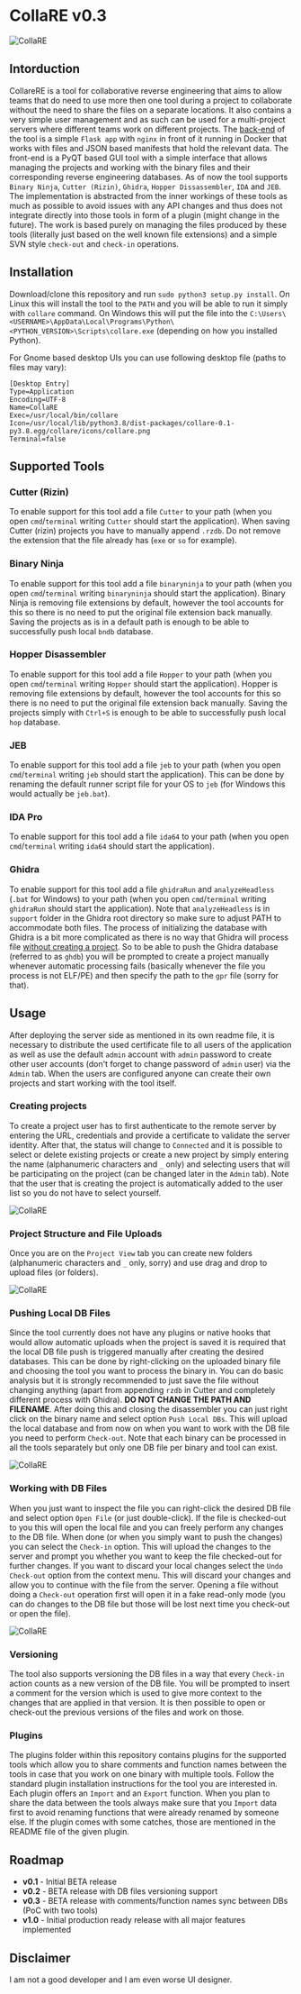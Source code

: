 
# CollaRE v0.3

![CollaRE](./collare/icons/collare-full-white.png)


## Intorduction

CollareRE is a tool for collaborative reverse engineering that aims to allow teams that do need to use more then one tool during a project to collaborate without the need to share the files on a separate locations. It also contains a very simple user management and as such can be used for a multi-project servers where different teams work on different projects.
The [back-end](https://github.com/Martyx00/CollaREServer) of the tool is a simple `Flask app` with `nginx` in front of it running in Docker that works with files and JSON based manifests that hold the relevant data. The front-end is a PyQT based GUI tool with a simple interface that allows managing the projects and working with the binary files and their corresponding reverse engineering databases. As of now the tool supports `Binary Ninja`, `Cutter (Rizin)`, `Ghidra`, `Hopper Dissassembler`, `IDA` and `JEB`. The implementation is abstracted from the inner workings of these tools as much as possible to avoid issues with any API changes and thus does not integrate directly into those tools in form of a plugin (might change in the future). The work is based purely on managing the files produced by these tools (literally just based on the well known file extensions) and a simple SVN style `check-out` and `check-in` operations.

## Installation

Download/clone this repository and run `sudo python3 setup.py install`. On Linux this will install the tool to the `PATH` and you will be able to run it simply with `collare` command. On Windows this will put the file into the `C:\Users\<USERNAME>\AppData\Local\Programs\Python\<PYTHON_VERSION>\Scripts\collare.exe` (depending on how you installed Python).

For Gnome based desktop UIs you can use following desktop file (paths to files may vary):
```
[Desktop Entry]
Type=Application
Encoding=UTF-8
Name=CollaRE
Exec=/usr/local/bin/collare
Icon=/usr/local/lib/python3.8/dist-packages/collare-0.1-py3.8.egg/collare/icons/collare.png
Terminal=false

```

## Supported Tools

### Cutter (Rizin)

To enable support for this tool add a file `Cutter` to your path (when you open `cmd`/`terminal` writing `Cutter` should start the application). 
When saving Cutter (rizin) projects you have to manually append `.rzdb`. Do not remove the extension that the file already has (`exe` or `so` for example).

### Binary Ninja

To enable support for this tool add a file `binaryninja` to your path (when you open `cmd`/`terminal` writing `binaryninja` should start the application).
Binary Ninja is removing file extensions by default, however the tool accounts for this so there is no need to put the original file extension back manually. Saving the projects as is in a default path is enough to be able to successfully push local `bndb` database.

### Hopper Disassembler

To enable support for this tool add a file `Hopper` to your path (when you open `cmd`/`terminal` writing `Hopper` should start the application).
Hopper is removing file extensions by default, however the tool accounts for this so there is no need to put the original file extension back manually. Saving the projects simply with `Ctrl+S` is enough to be able to successfully push local `hop` database.

### JEB

To enable support for this tool add a file `jeb` to your path (when you open `cmd`/`terminal` writing `jeb` should start the application). This can be done by renaming the default runner script file for your OS to `jeb` (for Windows this would actually be `jeb.bat`).

### IDA Pro

To enable support for this tool add a file `ida64` to your path (when you open `cmd`/`terminal` writing `ida64` should start the application).

### Ghidra

To enable support for this tool add a file `ghidraRun` and `analyzeHeadless` (`.bat` for Windows) to your path (when you open `cmd`/`terminal` writing `ghidraRun` should start the application). Note that `analyzeHeadless` is in `support` folder in the Ghidra root directory so make sure to adjust PATH to accommodate both files.
The process of initializing the database with Ghidra is a bit more complicated as there is no way that Ghidra will process file [without creating a project](https://github.com/NationalSecurityAgency/ghidra/issues/629). So to be able to push the Ghidra database (referred to as `ghdb`) you will be prompted to create a project manually whenever automatic processing fails (basically whenever the file you process is not ELF/PE) and then specify the path to the `gpr` file (sorry for that).

## Usage

After deploying the server side as mentioned in its own readme file, it is necessary to distribute the used certificate file to all users of the application as well as use the default `admin` account with `admin` password to create other user accounts (don't forget to change password of `admin` user) via the `Admin` tab. When the users are configured anyone can create their own projects and start working with the tool itself.

### Creating projects

To create a project user has to first authenticate to the remote server by entering the URL, credentials and provide a certificate to validate the server identity. After that, the status will change to `Connected` and it is possible to select or delete existing projects or create a new project by simply entering the name (alphanumeric characters and `_` only) and selecting users that will be participating on the project (can be changed later in the `Admin` tab). Note that the user that is creating the project is automatically added to the user list so you do not have to select yourself.

![CollaRE](./images/new_project.gif)

### Project Structure and File Uploads

Once you are on the `Project View` tab you can create new folders (alphanumeric characters and `_` only, sorry) and use drag and drop to upload files (or folders).

![CollaRE](./images/create_upload.gif)

### Pushing Local DB Files

Since the tool currently does not have any plugins or native hooks that would allow automatic uploads when the project is saved it is required that the local DB file push is triggered manually after creating the desired databases. This can be done by right-clicking on the uploaded binary file and choosing the tool you want to process the binary in. You can do basic analysis but it is strongly recommended to just save the file without changing anything (apart from appending `rzdb` in Cutter and completely different process with Ghidra). **DO NOT CHANGE THE PATH AND FILENAME**. After doing this and closing the disassembler you can just right click on the binary name and select option `Push Local DBs`. This will upload the local database and from now on when you want to work with the DB file you need to perform `Check-out`. Note that each binary can be processed in all the tools separately but only one DB file per binary and tool can exist.

![CollaRE](./images/db_files.gif)


### Working with DB Files

When you just want to inspect the file you can right-click the desired DB file and select option `Open File` (or just double-click). If the file is checked-out to you this will open the local file and you can freely perform any changes to the DB file. When done (or when you simply want to push the changes) you can select the `Check-in` option. This will upload the changes to the server and prompt you whether you want to keep the file checked-out for further changes. If you want to discard your local changes select the `Undo Check-out` option from the context menu. This will discard your changes and allow you to continue with the file from the server. Opening a file without doing a `Check-out` operation first will open it in a fake read-only mode (you can do changes to the DB file but those will be lost next time you check-out or open the file).

![CollaRE](./images/checkout.gif)


### Versioning

The tool also supports versioning the DB files in a way that every `Check-in` action counts as a new version of the DB file. You will be prompted to insert a comment for the version which is used to give more context to the changes that are applied in that version. It is then possible to open or check-out the previous versions of the files and work on those.

### Plugins

The plugins folder within this repository contains plugins for the supported tools which allow you to share comments and function names between the tools in case that you work on one binary with multiple tools. Follow the standard plugin installation instructions for the tool you are interested in. Each plugin offers an `Import` and an `Export` function. When you plan to share the data between the tools always make sure that you `Import` data first to avoid renaming functions that were already renamed by someone else. If the plugin comes with some catches, those are mentioned in the README file of the given plugin.

## Roadmap

* **v0.1** - Initial BETA release
* **v0.2** - BETA release with DB files versioning support
* **v0.3** - BETA release with comments/function names sync between DBs (PoC with two tools)
* **v1.0** - Initial production ready release with all major features implemented

## Disclaimer

I am not a good developer and I am even worse UI designer.